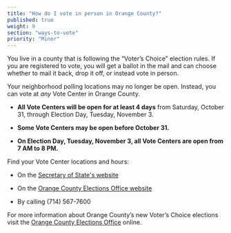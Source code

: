 ```yaml
---
title: "How do I vote in person in Orange County?"
published: true
weight: 9
section: "ways-to-vote"
priority: "Minor"
---
```


You live in a county that is following the “Voter’s Choice” election rules. If you are registered to vote, you will get a ballot in the mail and can choose whether to mail it back, drop it off, or instead vote in person.

Your neighborhood polling locations may no longer be open. Instead, you can vote at *any* Vote Center in Orange County.   

- **All Vote Centers will be open for at least 4 days** from Saturday, October 31, through Election Day, Tuesday, November 3. 

- **Some Vote Centers may be open before October 31.** 

- **On Election Day, Tuesday, November 3, all Vote Centers are open from 7 AM to 8 PM.** 

Find your Vote Center locations and hours:  

- On the [Secretary of State's website](https://caearlyvoting.sos.ca.gov/) 

- On the [Orange County Elections Office website](https://www.ocvote.com/voting/voting-and-dropoff-locations-by-election)   

- By calling (714) 567-7600        

For more information about Orange County’s new Voter’s Choice elections visit the [Orange County Elections Office](https://www.ocvote.com/fileadmin/vc/about.html) online.
